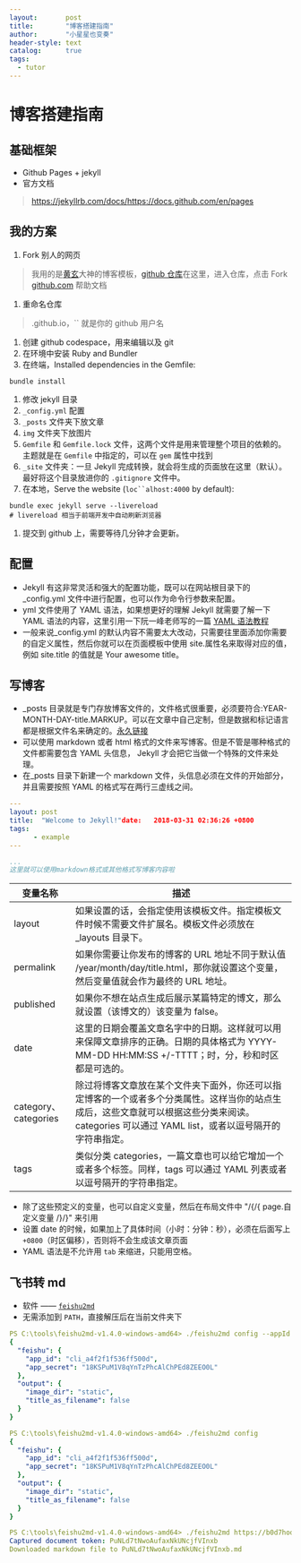 ```yaml
---
layout:       post
title:        "博客搭建指南"
author:       "小星星也变奏"
header-style: text
catalog:      true
tags:
  - tutor
---
```


# 博客搭建指南

## 基础框架

- Github Pages + jekyll
- 官方文档

> https://jekyllrb.com/docs/​
> https://docs.github.com/en/pages

## 我的方案

1. Fork 别人的网页

> 我用的是[黄玄](https://link.jianshu.com/?t=https%3A%2F%2Fhuangxuan.me%2F)大神的博客模板，[github 仓库](https://link.jianshu.com/?t=https%3A%2F%2Fgithub.com%2FHuxpro%2Fhuxpro.github.io)在这里，进入仓库，点击 Fork<br/>[github.com](https://github.com/Huxpro/huxpro.github.io/blob/master/_doc/README.zh.md) 帮助文档

1. 重命名仓库

> .github.io，`` 就是你的 github 用户名

1. 创建 github codespace，用来编辑以及 git
2. 在环境中安装 Ruby and Bundler
3. 在终端，Installed dependencies in the Gemfile:

```
bundle install
```

1. 修改 jekyll 目录
2. `_config.yml` 配置
3. `_posts` 文件夹下放文章
4. `img` 文件夹下放图片
5. `Gemfile` 和 `Gemfile.lock` 文件，这两个文件是用来管理整个项目的依赖的。主题就是在 `Gemfile` 中指定的，可以在 `gem` 属性中找到
6. `_site` 文件夹：一旦 Jekyll 完成转换，就会将生成的页面放在这里（默认）。最好将这个目录放进你的 `.gitignore` 文件中。
7. 在本地，Serve the website (`loc``alhost:4000` by default):

```shell
bundle exec jekyll serve --livereload
# livereload 相当于前端开发中自动刷新浏览器
```

1. 提交到 github 上，需要等待几分钟才会更新。

## 配置

- Jekyll 有这非常灵活和强大的配置功能，既可以在网站根目录下的 _config.yml 文件中进行配置，也可以作为命令行参数来配置。
- yml 文件使用了 YAML 语法，如果想更好的理解 Jekyll 就需要了解一下 YAML 语法的内容，这里引用一下阮一峰老师写的一篇 [YAML 语法教程](https://link.jianshu.com/?t=http%3A%2F%2Fwww.ruanyifeng.com%2Fblog%2F2016%2F07%2Fyaml.html)
- 一般来说_config.yml 的默认内容不需要太大改动，只需要往里面添加你需要的自定义属性，然后你就可以在页面模板中使用 site.属性名来取得对应的值，例如 site.title 的值就是 Your awesome title。

## 写博客

- _posts 目录就是专门存放博客文件的，文件格式很重要，必须要符合:YEAR-MONTH-DAY-title.MARKUP。可以在文章中自己定制，但是数据和标记语言都是根据文件名来确定的。[永久链接](http://jekyllcn.com/docs/permalinks/)
- 可以使用 markdown 或者 html 格式的文件来写博客。但是不管是哪种格式的文件都需要包含 YAML 头信息， Jekyll 才会把它当做一个特殊的文件来处理。
- 在_posts 目录下新建一个 markdown 文件，头信息必须在文件的开始部分，并且需要按照 YAML 的格式写在两行三虚线之间。

```yaml
---
layout: post
title:  "Welcome to Jekyll!"date:   2018-03-31 02:36:26 +0800
tags:
      - example
---

...
这里就可以使用markdown格式或其他格式写博客内容啦
```

| 变量名称             | 描述                                                                                                                                                                                            |
| -------------------- | ----------------------------------------------------------------------------------------------------------------------------------------------------------------------------------------------- |
| layout               | 如果设置的话，会指定使用该模板文件。指定模板文件时候不需要文件扩展名。模板文件必须放在 _layouts 目录下。                                                                                        |
| permalink            | 如果你需要让你发布的博客的 URL 地址不同于默认值 /year/month/day/title.html，那你就设置这个变量，然后变量值就会作为最终的 URL 地址。                                                             |
| published            | 如果你不想在站点生成后展示某篇特定的博文，那么就设置（该博文的）该变量为 false。                                                                                                                |
| date                 | 这里的日期会覆盖文章名字中的日期。这样就可以用来保障文章排序的正确。日期的具体格式为 YYYY-MM-DD HH:MM:SS +/-TTTT；时，分，秒和时区都是可选的。                                                  |
| category、categories | 除过将博客文章放在某个文件夹下面外，你还可以指定博客的一个或者多个分类属性。这样当你的站点生成后，这些文章就可以根据这些分类来阅读。categories 可以通过 YAML list，或者以逗号隔开的字符串指定。 |
| tags                 | 类似分类 categories，一篇文章也可以给它增加一个或者多个标签。同样，tags 可以通过 YAML 列表或者以逗号隔开的字符串指定。                                                                          |

- 除了这些预定义的变量，也可以自定义变量，然后在布局文件中 "/{/{ page.自定义变量 /}/}" 来引用
- 设置 date 的时候，如果加上了具体时间（小时：分钟：秒），必须在后面写上 `+0800`（时区偏移），否则将不会生成该文章页面
- YAML 语法是不允许用 `tab` 来缩进，只能用空格。

## 飞书转 md

- 软件 —— [`feishu2md`](https://github.com/Wsine/feishu2md)
- 无需添加到 `PATH`，直接解压后在当前文件夹下

```yaml
PS C:\tools\feishu2md-v1.4.0-windows-amd64> ./feishu2md config --appId cli_a4f2f1f536ff500d --appSecret 18KSPuM1V8qYnTzPhcAlChPEd8ZEEO0L
{
  "feishu": {
    "app_id": "cli_a4f2f1f536ff500d",
    "app_secret": "18KSPuM1V8qYnTzPhcAlChPEd8ZEEO0L"
  },
  "output": {
    "image_dir": "static",
    "title_as_filename": false
  }
}

PS C:\tools\feishu2md-v1.4.0-windows-amd64> ./feishu2md config
{
  "feishu": {
    "app_id": "cli_a4f2f1f536ff500d",
    "app_secret": "18KSPuM1V8qYnTzPhcAlChPEd8ZEEO0L"
  },
  "output": {
    "image_dir": "static",
    "title_as_filename": false
  }
}

PS C:\tools\feishu2md-v1.4.0-windows-amd64> ./feishu2md https://b0d7hoori7.feishu.cn/docx/PuNLd7tNwoAufaxNkUNcjfVInxb
Captured document token: PuNLd7tNwoAufaxNkUNcjfVInxb
Downloaded markdown file to PuNLd7tNwoAufaxNkUNcjfVInxb.md
```
